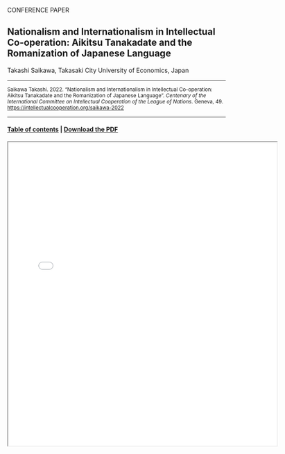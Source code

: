 CONFERENCE PAPER

## Nationalism and Internationalism in Intellectual Co-operation: Aikitsu Tanakadate and the Romanization of Japanese Language

Takashi Saikawa, Takasaki City University of Economics, Japan

<hr>

<small>Saikawa Takashi. 2022. “Nationalism and Internationalism in Intellectual Co-operation: Aikitsu Tanakadate and the Romanization of Japanese Language”. _Centenary of the International Committee on Intellectual Cooperation of the League of Nations_. Geneva, 49. https://intellectualcooperation.org/saikawa-2022</small>

<hr>

#### [Table of contents](/book-of-abstracts-2022) |  [Download the PDF](/files/saikawa-2022.pdf) 

<iframe src="files/saikawa-2022.pdf" width="620px" height="700px">

  
  
